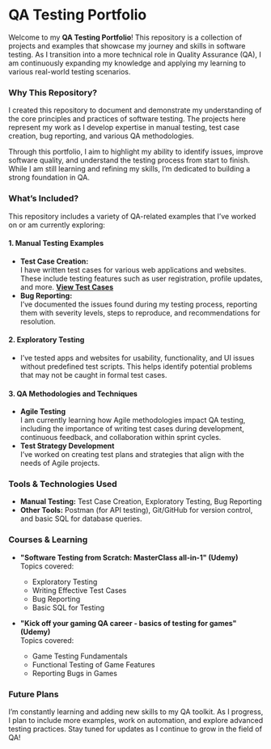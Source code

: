 # QA Testing Portfolio

Welcome to my **QA Testing Portfolio**! This repository is a collection of projects and examples that showcase my journey and skills in software testing. As I transition into a more technical role in Quality Assurance (QA), I am continuously expanding my knowledge and applying my learning to various real-world testing scenarios.

### Why This Repository?
I created this repository to document and demonstrate my understanding of the core principles and practices of software testing. The projects here represent my work as I develop expertise in manual testing, test case creation, bug reporting, and various QA methodologies.

Through this portfolio, I aim to highlight my ability to identify issues, improve software quality, and understand the testing process from start to finish. While I am still learning and refining my skills, I’m dedicated to building a strong foundation in QA.

### What’s Included?
This repository includes a variety of QA-related examples that I’ve worked on or am currently exploring:

#### 1. Manual Testing Examples
   - **Test Case Creation:**  
     I have written test cases for various web applications and websites. These include testing features such as user registration, profile updates, and more.
     **[View Test Cases](https://docs.google.com/spreadsheets/d/1nWq0zAsFL37M3CtOH-xVwpvTc2AqYpYlluocl6Bpthw/edit?usp=sharing)**  
   - **Bug Reporting:**  
     I’ve documented the issues found during my testing process, reporting them with severity levels, steps to reproduce, and recommendations for resolution.

#### 2. Exploratory Testing
   - I’ve tested apps and websites for usability, functionality, and UI issues without predefined test scripts. This helps identify potential problems that may not be caught in formal test cases.

#### 3. QA Methodologies and Techniques
   - **Agile Testing**  
     I am currently learning how Agile methodologies impact QA testing, including the importance of writing test cases during development, continuous feedback, and collaboration within sprint cycles.
   - **Test Strategy Development**  
     I’ve worked on creating test plans and strategies that align with the needs of Agile projects.

### Tools & Technologies Used
- **Manual Testing:** Test Case Creation, Exploratory Testing, Bug Reporting  
- **Other Tools:** Postman (for API testing), Git/GitHub for version control, and basic SQL for database queries.

### Courses & Learning
- **"Software Testing from Scratch: MasterClass all-in-1" (Udemy)**  
  Topics covered:
  - Exploratory Testing
  - Writing Effective Test Cases
  - Bug Reporting
  - Basic SQL for Testing

- **"Kick off your gaming QA career - basics of testing for games" (Udemy)**  
  Topics covered:
  - Game Testing Fundamentals
  - Functional Testing of Game Features
  - Reporting Bugs in Games

### Future Plans
I’m constantly learning and adding new skills to my QA toolkit. As I progress, I plan to include more examples, work on automation, and explore advanced testing practices. Stay tuned for updates as I continue to grow in the field of QA!
